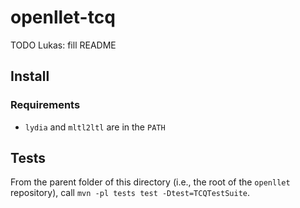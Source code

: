 # openllet-tcq

TODO Lukas: fill README

## Install

### Requirements

- `lydia` and `mltl2ltl` are in the `PATH`

## Tests

From the parent folder of this directory (i.e., the root of the `openllet` repository), call `mvn -pl tests test -Dtest=TCQTestSuite`.
